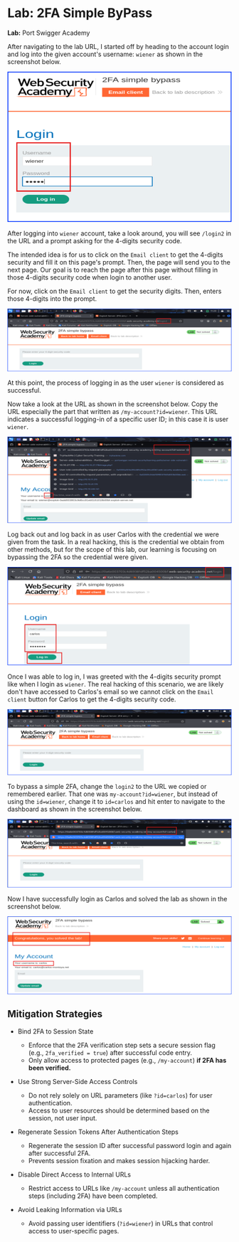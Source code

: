 # Lab: 2FA Simple ByPass

**Lab:** Port Swigger Academy

After navigating to the lab URL, I started off by heading to the account login and log into the given account's username: `wiener` as shown in the screenshot below.

![loginAsWiener](images/2FA-Bypass_1_loginAsWiener.png)

After logging into `wiener` account, take a look around, you will see `/login2` in the URL and a prompt asking for the 4-digits security code.

The intended idea is for us to click on the `Email client` to get the 4-digits security and fill it on this page's prompt. Then, the page will send you to the next page. Our goal is to reach the page after this page without filling in those 4-digits security code when login to another user.

For now, click on the `Email client` to get the security digits. Then, enters those 4-digits into the prompt.

![noticeTheURL](images/2FA-Bypass_2_noticeTheURL.png)

At this point, the process of logging in as the user `wiener` is considered as successful.

Now take a look at the URL as shown in the screenshot below. Copy the URL especially the part that written as `/my-account?id=wiener`. This URL indicates a successful logging-in of a specific user ID; in this case it is user `wiener`.

![noticeTheURL](images/2FA-Bypass_3_noticeTheURL.png)

Log back out and log back in as user Carlos with the credential we were given from the task. In a real hacking, this is the credential we obtain from other methods, but for the scope of this lab, our learning is focusing on bypassing the 2FA so the credential were given.

![loginAsCarlos](images/2FA-Bypass_4_loginAsCarlos.png)

Once I was able to log in, I was greeted with the 4-digits security prompt like when I login as `wiener`. The real hacking of this scenario, we are likely don't have accessed to Carlos's email so we cannot click on the `Email client` button for Carlos to get the 4-digits security code.

![carlos2FAPrompt](images/2FA-Bypass_5_carlos2FAPrompt.png)

To bypass a simple 2FA, change the `login2` to the URL we copied or remembered earlier. That one was `my-account?id=wiener`, but instead of using the `id=wiener`, change it to `id=carlos` and hit enter to navigate to the dashboard as shown in the screenshot below.

![changeID-without2FA](images/2FA-Bypass_6_changeID-without2FA.png)

Now I have successfully login as Carlos and solved the lab as shown in the screenshot below.

![labSolved](images/2FA-Bypass_7_labSolved.png)

## Mitigation Strategies

+ Bind 2FA to Session State
  + Enforce that the 2FA verification step sets a secure session flag (e.g., `2fa_verified = true`) after successful code entry.
  + Only allow access to protected pages (e.g., `/my-account`) **if 2FA has been verified.**

+ Use Strong Server-Side Access Controls
  + Do not rely solely on URL parameters (like `?id=carlos`) for user authentication.
  + Access to user resources should be determined based on the session, not user input.

+ Regenerate Session Tokens After Authentication Steps
  + Regenerate the session ID after successful password login and again after successful 2FA.
  + Prevents session fixation and makes session hijacking harder.

+ Disable Direct Access to Internal URLs
  + Restrict access to URLs like `/my-account` unless all authentication steps (including 2FA) have been completed.

+ Avoid Leaking Information via URLs
  + Avoid passing user identifiers (`?id=wiener`) in URLs that control access to user-specific pages.
